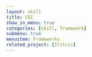 ```yaml
---
layout: skill
title: CGI
show_in_menu: true
categories: [skill, framework]
submenu: true
menuitem: Frameworks
related_project: [Ititris]
---
```

